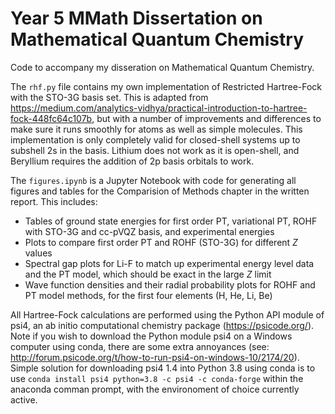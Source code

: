 # Year 5 MMath Dissertation on Mathematical Quantum Chemistry

Code to accompany my disseration on Mathematical Quantum Chemistry.

The `rhf.py` file contains my own implementation of Restricted Hartree-Fock with the STO-3G basis set. This is adapted from https://medium.com/analytics-vidhya/practical-introduction-to-hartree-fock-448fc64c107b, but with a number of improvements and differences to make sure it runs smoothly for atoms as well as simple molecules. This implementation is only completely valid for closed-shell systems up to subshell 2s in the basis. Lithium does not work as it is open-shell, and Beryllium requires the addition of 2p basis orbitals to work.

The `figures.ipynb` is a Jupyter Notebook with code for generating all figures and tables for the Comparision of Methods chapter in the written report. This includes:
- Tables of ground state energies for first order PT, variational PT, ROHF with STO-3G and cc-pVQZ basis, and experimental energies
- Plots to compare first order PT and ROHF (STO-3G) for different $Z$ values
- Spectral gap plots for Li-F to match up experimental energy level data and the PT model, which should be exact in the large $Z$ limit
- Wave function densities and their radial probability plots for ROHF and PT model methods, for the first four elements (H, He, Li, Be)

All Hartree-Fock calculations are performed using the Python API module of psi4, an ab initio computational chemistry package (https://psicode.org/).
Note if you wish to download the Python module psi4 on a Windows computer using conda, there are some extra annoyances (see: http://forum.psicode.org/t/how-to-run-psi4-on-windows-10/2174/20). Simple solution for downloading psi4 1.4 into Python 3.8 using conda is to use `conda install psi4 python=3.8 -c psi4 -c conda-forge` within the anaconda comman prompt, with the environoment of choice currently active.
